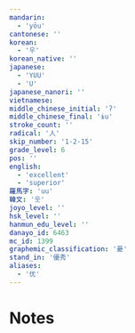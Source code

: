 ```yaml
---
mandarin:
  - 'yōu'
cantonese: ''
korean:
  - '우'
korean_native: ''
japanese:
  - 'YUU'
  - 'U'
japanese_nanori: ''
vietnamese:
middle_chinese_initial: 'ʔ'
middle_chinese_final: 'ɨu'
stroke_count: ''
radical: '人'
skip_number: '1-2-15'
grade_level: 6
pos: ''
english:
  - 'excellent'
  - 'superior'
羅馬字: 'uu'
韓文: '웃'
joyo_level: ''
hsk_level: ''
hanmun_edu_level: ''
danayo_id: 6463
mc_id: 1399
graphemic_classification: '憂'
stand_in: '優秀'
aliases:
  - '优'
---
```


# Notes
